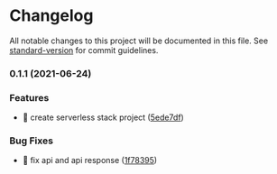 # Changelog

All notable changes to this project will be documented in this file. See [standard-version](https://github.com/conventional-changelog/standard-version) for commit guidelines.

### 0.1.1 (2021-06-24)


### Features

* 🎸 create serverless stack project ([5ede7df](https://github.com/yeukfei02/singapore-hawker-centre-api/commit/5ede7df6632262bd8a2a0bc616808a785648f6a1))


### Bug Fixes

* 🐛 fix api and api response ([1f78395](https://github.com/yeukfei02/singapore-hawker-centre-api/commit/1f78395767e734691c4a0425e2da1798fedddbeb))

